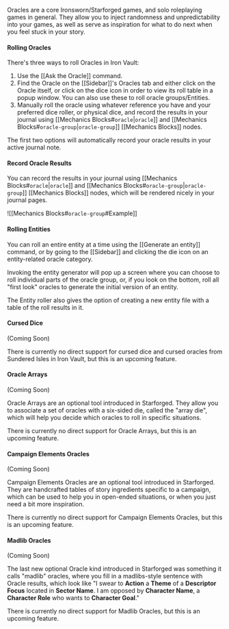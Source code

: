 Oracles are a core Ironsworn/Starforged games, and solo roleplaying games in general. They allow you to inject randomness and unpredictability into your games, as well as serve as inspiration for what to do next when you feel stuck in your story.
#### Rolling Oracles

There's three ways to roll Oracles in Iron Vault:

1. Use the [[Ask the Oracle]] command.
2. Find the Oracle on the [[Sidebar]]'s Oracles tab and either click on the Oracle itself, or click on the dice icon in order to view its roll table in a popup window. You can also use these to roll oracle groups/Entities.
3. Manually roll the oracle using whatever reference you have and your preferred dice roller, or physical dice, and record the results in your journal using [[Mechanics Blocks#`oracle`|`oracle`]] and [[Mechanics Blocks#`oracle-group`|`oracle-group`]] [[Mechanics Blocks]] nodes.

The first two options will automatically record your oracle results in your active journal note.

#### Record Oracle Results

You can record the results in your journal using [[Mechanics Blocks#`oracle`|`oracle`]] and [[Mechanics Blocks#`oracle-group`|`oracle-group`]] [[Mechanics Blocks]] nodes, which will be rendered nicely in your journal pages.

![[Mechanics Blocks#`oracle-group`#Example]]
#### Rolling Entities

You can roll an entire entity at a time using the [[Generate an entity]] command, or by going to the [[Sidebar]] and clicking the die icon on an entity-related oracle category.

Invoking the entity generator will pop up a screen where you can choose to roll individual parts of the oracle group, or, if you look on the bottom, roll all "first look" oracles to generate the initial version of an entity.

The Entity roller also gives the option of creating a new entity file with a table of the roll results in it.
#### Cursed Dice

(Coming Soon)

There is currently no direct support for cursed dice and cursed oracles from Sundered Isles in Iron Vault, but this is an upcoming feature.

#### Oracle Arrays

(Coming Soon)

Oracle Arrays are an optional tool introduced in Starforged. They allow you to associate a set of oracles with a six-sided die, called the "array die", which will help you decide which oracles to roll in specific situations.

There is currently no direct support for Oracle Arrays, but this is an upcoming feature.

#### Campaign Elements Oracles

(Coming Soon)

Campaign Elements Oracles are an optional tool introduced in Starforged. They are handcrafted tables of story ingredients specific to a campaign, which can be used to help you in open-ended situations, or when you just need a bit more inspiration.

There is currently no direct support for Campaign Elements Oracles, but this is an upcoming feature.

#### Madlib Oracles

(Coming Soon)

The last new optional Oracle kind introduced in Starforged was something it calls "madlib" oracles, where you fill in a madlibs-style sentence with Oracle results, which look like "I swear to **Action** a **Theme** of a **Descriptor** **Focus** located in **Sector Name**. I am opposed by **Character Name**, a **Character Role** who wants to **Character Goal**."

There is currently no direct support for Madlib Oracles, but this is an upcoming feature.